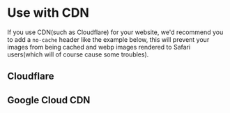# Use with CDN

If you use CDN(such as Cloudflare) for your website, we'd recommend you to add a `no-cache` header like the example below, this will prevent your images from being cached and webp images rendered to Safari users(which will of course cause some troubles).

## Cloudflare


## Google Cloud CDN